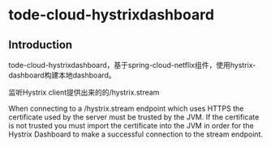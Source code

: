 # tode-cloud-hystrixdashboard

## Introduction
tode-cloud-hystrixdashboard，基于spring-cloud-netflix组件，使用hystrix-dashboard构建本地dashboard。 

监听Hystrix client提供出来的的/hystrix.stream

When connecting to a /hystrix.stream endpoint which uses HTTPS the certificate used by the server must be 
trusted by the JVM. If the certificate is not trusted you must import the certificate into the JVM in order for the 
Hystrix Dashboard to make a successful connection to the stream endpoint.